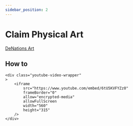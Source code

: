 ```yaml
---
sidebar_position: 2
---
```


# Claim Physical Art

[DeNations Art](https://art.denations.com/owners)

## How to

```mdx-code-block
<div class="youtube-video-wrapper"
>
    <iframe
        src="https://www.youtube.com/embed/6tU5KVFYZz0"
        frameBorder="0"
        allow="encrypted-media"
        allowFullScreen
        width="560"
        height="315"
    />
</div>

```
